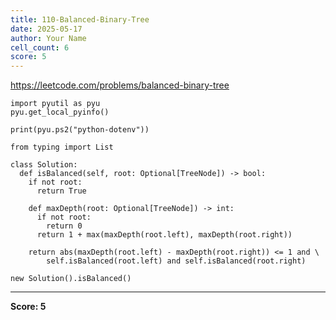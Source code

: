 ```yaml
---
title: 110-Balanced-Binary-Tree
date: 2025-05-17
author: Your Name
cell_count: 6
score: 5
---
```


https://leetcode.com/problems/balanced-binary-tree


```
import pyutil as pyu
pyu.get_local_pyinfo()
```


```
print(pyu.ps2("python-dotenv"))
```


```
from typing import List
```


```
class Solution:
  def isBalanced(self, root: Optional[TreeNode]) -> bool:
    if not root:
      return True

    def maxDepth(root: Optional[TreeNode]) -> int:
      if not root:
        return 0
      return 1 + max(maxDepth(root.left), maxDepth(root.right))

    return abs(maxDepth(root.left) - maxDepth(root.right)) <= 1 and \
        self.isBalanced(root.left) and self.isBalanced(root.right)
```


```
new Solution().isBalanced()
```


---
**Score: 5**